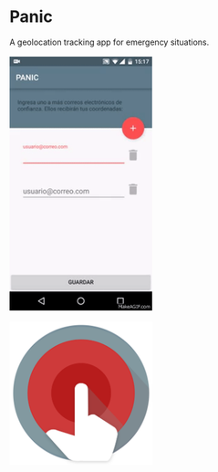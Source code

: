 # Panic
A geolocation tracking app for emergency situations.
<br/><br/>
<img src="previews/setup_concept.gif" width="250">
<br/><br/>
<img src="images/ic_launcher.png" width="250">
